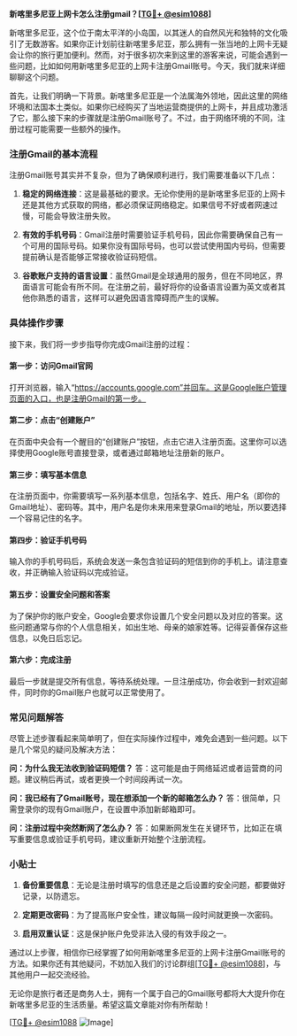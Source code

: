 **新喀里多尼亚上网卡怎么注册gmail？[[TG💪+ @esim1088](https://t.me/s/esim1088)]**

新喀里多尼亚，这个位于南太平洋的小岛国，以其迷人的自然风光和独特的文化吸引了无数游客。如果你正计划前往新喀里多尼亚，那么拥有一张当地的上网卡无疑会让你的旅行更加便利。然而，对于很多初次来到这里的游客来说，可能会遇到一些问题，比如如何用新喀里多尼亚的上网卡注册Gmail账号。今天，我们就来详细聊聊这个问题。

首先，让我们明确一下背景。新喀里多尼亚是一个法属海外领地，因此这里的网络环境和法国本土类似。如果你已经购买了当地运营商提供的上网卡，并且成功激活了它，那么接下来的步骤就是注册Gmail账号了。不过，由于网络环境的不同，注册过程可能需要一些额外的操作。

### 注册Gmail的基本流程

注册Gmail账号其实并不复杂，但为了确保顺利进行，我们需要准备以下几点：

1. **稳定的网络连接**：这是最基础的要求。无论你使用的是新喀里多尼亚的上网卡还是其他方式获取的网络，都必须保证网络稳定。如果信号不好或者网速过慢，可能会导致注册失败。

2. **有效的手机号码**：Gmail注册时需要验证手机号码，因此你需要确保自己有一个可用的国际号码。如果你没有国际号码，也可以尝试使用国内号码，但需要提前确认是否能够正常接收验证码短信。

3. **谷歌账户支持的语言设置**：虽然Gmail是全球通用的服务，但在不同地区，界面语言可能会有所不同。在注册之前，最好将你的设备语言设置为英文或者其他你熟悉的语言，这样可以避免因语言障碍而产生的误解。

### 具体操作步骤

接下来，我们将一步步指导你完成Gmail注册的过程：

#### 第一步：访问Gmail官网
打开浏览器，输入“https://accounts.google.com”并回车。这是Google账户管理页面的入口，也是注册Gmail的第一步。

#### 第二步：点击“创建账户”
在页面中央会有一个醒目的“创建账户”按钮，点击它进入注册页面。这里你可以选择使用Google账号直接登录，或者通过邮箱地址注册新的账户。

#### 第三步：填写基本信息
在注册页面中，你需要填写一系列基本信息，包括名字、姓氏、用户名（即你的Gmail地址）、密码等。其中，用户名是你未来用来登录Gmail的地址，所以要选择一个容易记住的名字。

#### 第四步：验证手机号码
输入你的手机号码后，系统会发送一条包含验证码的短信到你的手机上。请注意查收，并正确输入验证码以完成验证。

#### 第五步：设置安全问题和答案
为了保护你的账户安全，Google会要求你设置几个安全问题以及对应的答案。这些问题通常与你的个人信息相关，如出生地、母亲的娘家姓等。记得妥善保存这些信息，以免日后忘记。

#### 第六步：完成注册
最后一步就是提交所有信息，等待系统处理。一旦注册成功，你会收到一封欢迎邮件，同时你的Gmail账户也就可以正常使用了。

### 常见问题解答

尽管上述步骤看起来简单明了，但在实际操作过程中，难免会遇到一些问题。以下是几个常见的疑问及解决方法：

**问：为什么我无法收到验证码短信？**
答：这可能是由于网络延迟或者运营商的问题。建议稍后再试，或者更换一个时间段再试一次。

**问：我已经有了Gmail账号，现在想添加一个新的邮箱怎么办？**
答：很简单，只需登录你的现有Gmail账户，在设置中添加新邮箱即可。

**问：注册过程中突然断网了怎么办？**
答：如果断网发生在关键环节，比如正在填写重要信息或验证手机号码，建议重新开始整个注册流程。

### 小贴士

1. **备份重要信息**：无论是注册时填写的信息还是之后设置的安全问题，都要做好记录，以防遗忘。
   
2. **定期更改密码**：为了提高账户安全性，建议每隔一段时间就更换一次密码。

3. **启用双重认证**：这是保护账户免受非法入侵的有效手段之一。

通过以上步骤，相信你已经掌握了如何用新喀里多尼亚的上网卡注册Gmail账号的方法。如果你还有其他疑问，不妨加入我们的讨论群组[[TG💪+ @esim1088](https://t.me/s/esim1088)]，与其他用户一起交流经验。

无论你是旅行者还是商务人士，拥有一个属于自己的Gmail账号都将大大提升你在新喀里多尼亚的生活质量。希望这篇文章能对你有所帮助！

[[TG💪+ @esim1088](https://t.me/s/esim1088) ![Image](https://i.postimg.cc/4NQfJmqS/Snipaste-2025-05-13-00-14-12.png)]